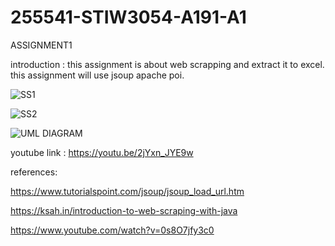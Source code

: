 # 255541-STIW3054-A191-A1
ASSIGNMENT1

introduction : this assignment is about web scrapping and extract it to excel. this assignment will use jsoup apache poi.

![SS1](https://user-images.githubusercontent.com/37336667/67159792-2f812d80-f37c-11e9-92de-2024040278c8.PNG)

![SS2](https://user-images.githubusercontent.com/37336667/67159796-3f007680-f37c-11e9-8228-e88b0f32edf0.PNG)

![UML DIAGRAM](https://user-images.githubusercontent.com/37336667/67159805-4b84cf00-f37c-11e9-9978-01b135dac505.png)

youtube link : https://youtu.be/2jYxn_JYE9w

references: 

https://www.tutorialspoint.com/jsoup/jsoup_load_url.htm

https://ksah.in/introduction-to-web-scraping-with-java

https://www.youtube.com/watch?v=0s8O7jfy3c0
